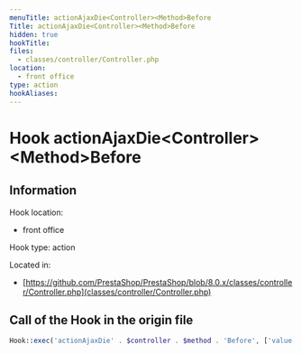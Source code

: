 ```yaml
---
menuTitle: actionAjaxDie<Controller><Method>Before
Title: actionAjaxDie<Controller><Method>Before
hidden: true
hookTitle: 
files:
  - classes/controller/Controller.php
location:
  - front office
type: action
hookAliases:
---
```


# Hook actionAjaxDie&lt;Controller>&lt;Method>Before

## Information

Hook location:
  - front office

Hook type: action

Located in: 
  - [https://github.com/PrestaShop/PrestaShop/blob/8.0.x/classes/controller/Controller.php](classes/controller/Controller.php)

## Call of the Hook in the origin file

```php
Hook::exec('actionAjaxDie' . $controller . $method . 'Before', ['value' => $value])
```